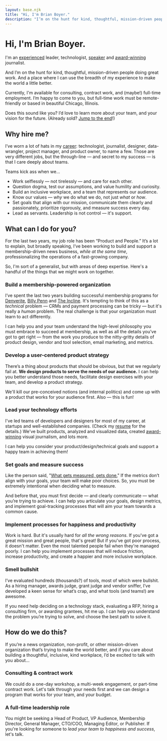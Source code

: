 ```yaml
---
layout: base.njk
title: "Hi, I'm Brian Boyer."
description: "I’m on the hunt for kind, thoughtful, mission-driven people doing great work. And a place where I can make the world a little better."
---
```

# Hi, I'm Brian Boyer.

I'm an [experienced](/resume/) leader, technologist, [speaker](/writing-talks/) and [award-winning](/awards/) journalist.

And I’m on the hunt for kind, thoughtful, mission-driven people doing great work. And a place where I can use the breadth of my experience to make the world a little better.

Currently, I'm available for consulting, contract work, and (maybe!) full-time employment. I’m happy to come to you, but full-time work must be remote-friendly or based in beautiful Chicago, Illinois.

Does this sound like you? I’d love to learn more about your team, and your vision for the future. (Already sold? [Jump to the end](#contact)!)

## Why hire me?

I’ve worn a lot of hats in my [career](/resume/): technologist, journalist, designer, data-wrangler, project manager, and product owner, to name a few. Those are very different jobs, but the through-line — and secret to my success — is that I care deeply about teams.

Teams kick ass when we...
- Work selflessly — not tirelessly — and care for each other.
- Question dogma, test our assumptions, and value humility and curiosity.
- Build an inclusive workplace, and a team that represents our audience.
- Know our values — *why* we do what we do, not just *what* or *how*.
- Set goals that align with our mission, communicate them clearly and passionately, prioritize rigorously, and measure success every day.
- Lead as servants. Leadership is not control — it's support.

## What can I do for you?
For the last two years, my job role has been “Product and People.” It’s a lot to explain, but broadly speaking, I’ve been working to build and support a membership-driven news business, *while at the same time*, professionalizing the operations of a fast-growing company.

So, I'm sort of a generalist, but with areas of deep expertise. Here's a handful of the things that we might work on together.

### Build a membership-powered organization
I’ve spent the last two years building successful membership programs for [Denverite](https://denverite.com), [Billy Penn](https://billypenn.com) and [The Incline](https://theincline.com). It's tempting to think of this as a *technical* problem — CRMs and payment processing can be tricky — but it's really a *human* problem. The real challenge is that your organization must learn to act differently.

I can help you and your team understand the high-level philosophy you must embrace to succeed at membership, as well as all the details you’ve got to get right — from the work you produce to the nitty-gritty details of product design, vendor and tool selection, email marketing, and metrics.

### Develop a user-centered product strategy
There’s a thing about products that should be obvious, but that we regularly fail at. **We design products to serve the needs of our audience.** I can help you better understand those needs, facilitate design exercises with your team, and develop a product strategy.

We'll kill our pre-conceived notions (and internal politics) and come up with a product that works for your audience first. Also — this is fun!

### Lead your technology efforts
I've led teams of developers and designers for most of my career, at startups and well-established companies. (Check my [resume](/resume/) for the details.) We've built products, analyzed and visualized data, created [award-winning](/awards/) visual journalism, and lots more.

I can help you consider your product/design/technical goals and support a happy team in achieving them!

### Set goals and measure success
Like the person said, "[What gets measured, gets done.](https://thecarebot.github.io/Why-should-I-Carebot/)" If the metrics don’t align with your goals, your team will make poor choices. So, you must be extremely intentional when deciding what to measure.

And before that, you must first decide — and clearly communicate — what you’re trying to achieve. I can help you articulate your goals, design metrics, and implement goal-tracking processes that will aim your team towards a common cause.

### Implement processes for happiness and productivity
Work is hard. But it's usually hard for *all the wrong reasons*. If you've got a great mission and great people, that's great! But if you've got poor process, it doesn't matter. Even the most talented people fail when they're managed poorly. I can help you implement processes that will reduce friction, increase productivity, and create a happier and more inclusive workplace.

### Smell bullshit
I’ve evaluated hundreds (thousands?) of tools, most of which were bullshit. As a hiring manager, awards judge, grant judge and vendor sniffer, I’ve developed a keen sense for what’s crap, and what tools (and teams!) are awesome.

If you need help deciding on a technology stack, evaluating a RFP, hiring a consulting firm, or awarding grantees, hit me up. I can help you understand the problem you’re trying to solve, and choose the best path to solve it.

## How do we do this?
If you’re a news organization, non-profit, or other mission-driven organization that’s trying to make the world better, and if you care about building a thoughtful, inclusive, kind workplace, I’d be excited to talk with you about...

### Consulting & contract work
We could do a one-day workshop, a multi-week engagement, or part-time contract work. Let's talk through your needs first and we can design a program that works for your team, and your budget.

### A full-time leadership role
You might be seeking a Head of Product, VP Audience, Membership Director, General Manager, CTO/COO, Managing Editor, or Publisher. If you're looking for someone to *lead your team to happiness and success*, let's talk.
